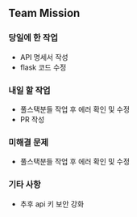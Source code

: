 ## Team Mission

### 당일에 한 작업
- API 명세서 작성
- flask 코드 수정

### 내일 할 작업
- 풀스택분들 작업 후 에러 확인 및 수정
- PR 작성

### 미해결 문제
- 풀스택분들 작업 후 에러 확인 및 수정

### 기타 사항
- 추후 api 키 보안 강화
